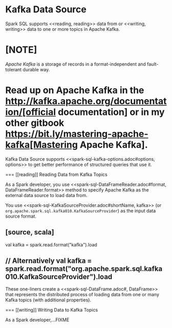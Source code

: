# Kafka Data Source

Spark SQL supports <<reading, reading>> data from or <<writing, writing>> data to one or more topics in Apache Kafka.

[NOTE]
====
*Apache Kafka* is a storage of records in a format-independent and fault-tolerant durable way.

Read up on Apache Kafka in the http://kafka.apache.org/documentation/[official documentation] or in my other gitbook https://bit.ly/mastering-apache-kafka[Mastering Apache Kafka].
====

Kafka Data Source supports <<spark-sql-kafka-options.adoc#options, options>> to get better performance of structured queries that use it.

=== [[reading]] Reading Data from Kafka Topics

As a Spark developer, you use <<spark-sql-DataFrameReader.adoc#format, DataFrameReader.format>> method to specify Apache Kafka as the external data source to load data from.

You use <<spark-sql-KafkaSourceProvider.adoc#shortName, kafka>> (or `org.apache.spark.sql.kafka010.KafkaSourceProvider`) as the input data source format.

[source, scala]
----
val kafka = spark.read.format("kafka").load

// Alternatively
val kafka = spark.read.format("org.apache.spark.sql.kafka010.KafkaSourceProvider").load
----

These one-liners create a <<spark-sql-DataFrame.adoc#, DataFrame>> that represents the distributed process of loading data from one or many Kafka topics (with additional properties).

=== [[writing]] Writing Data to Kafka Topics

As a Spark developer,...FIXME
